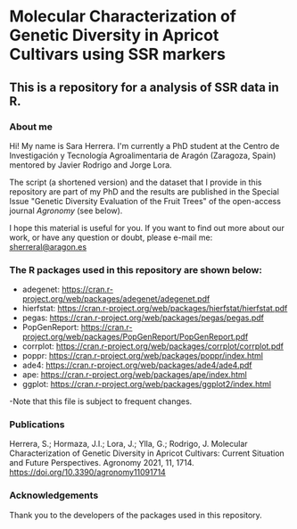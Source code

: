 # Molecular Characterization of Genetic Diversity in Apricot Cultivars using SSR markers

## This is a repository for a analysis of SSR data in R.

### About me

Hi! My name is Sara Herrera. I'm currently a PhD student at the Centro de Investigación y Tecnología Agroalimentaria de Aragón (Zaragoza, Spain) mentored by Javier Rodrigo and Jorge Lora.

The script (a shortened version) and the dataset that I provide in this repository are part of my PhD and the results are published in the Special Issue "Genetic Diversity Evaluation of the Fruit Trees" of the open-access journal *Agronomy* (see below).

I hope this material is useful for you. If you want to find out more about our work, or have any question or doubt, please e-mail me: sherreral@aragon.es

### The R packages used in this repository are shown below:

- adegenet: https://cran.r-project.org/web/packages/adegenet/adegenet.pdf
- hierfstat: https://cran.r-project.org/web/packages/hierfstat/hierfstat.pdf
- pegas: https://cran.r-project.org/web/packages/pegas/pegas.pdf
- PopGenReport: https://cran.r-project.org/web/packages/PopGenReport/PopGenReport.pdf
- corrplot: https://cran.r-project.org/web/packages/corrplot/corrplot.pdf 
- poppr: https://cran.r-project.org/web/packages/poppr/index.html
- ade4: https://cran.r-project.org/web/packages/ade4/ade4.pdf
- ape: https://cran.r-project.org/web/packages/ape/index.html
- ggplot: https://cran.r-project.org/web/packages/ggplot2/index.html

-Note that this file is subject to frequent changes.

### Publications

Herrera, S.; Hormaza, J.I.; Lora, J.; Ylla, G.; Rodrigo, J. Molecular Characterization of Genetic Diversity in Apricot Cultivars: Current Situation and Future Perspectives. Agronomy 2021, 11, 1714. https://doi.org/10.3390/agronomy11091714

### Acknowledgements

Thank you to the developers of the packages used in this repository.


